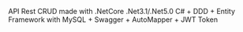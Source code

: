 API Rest CRUD made with .NetCore .Net3.1/.Net5.0 C# +  DDD + Entity Framework with MySQL + Swagger + AutoMapper + JWT Token
